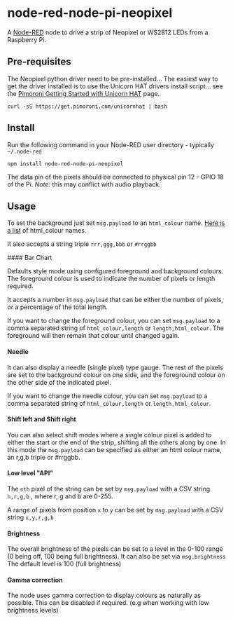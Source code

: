 node-red-node-pi-neopixel
=========================

A <a href="http://nodered.org" target="_new">Node-RED</a> node to drive a strip
of Neopixel or WS2812 LEDs from a Raspberry Pi.

Pre-requisites
--------------

The Neopixel python driver need to be pre-installed... The easiest way to get
the driver installed is to use the Unicorn HAT drivers install script... see the
<a href="http://learn.pimoroni.com/tutorial/unicorn-hat/getting-started-with-unicorn-hat" target="_new">
Pimoroni Getting Started with Unicorn HAT</a> page.

    curl -sS https://get.pimoroni.com/unicornhat | bash

Install
-------

Run the following command in your Node-RED user directory - typically `~/.node-red`

    npm install node-red-node-pi-neopixel

The data pin of the pixels should be connected to physical pin 12 - GPIO 18 of the Pi.
*Note:* this may conflict with audio playback.

Usage
-----

To set the background just set `msg.payload` to an `html_colour` name.
<a href="http://html-color-codes.info/color-names/" target="_top">Here
is a list</a> of html_colour names.

It also accepts a string triple `rrr,ggg,bbb` or `#rrggbb`

#### Bar Chart

Defaults style mode using configured foreground and background colours. The
foreground colour is used to indicate the number of pixels or length required.

It accepts a number in `msg.payload` that can be either the number of pixels,
or a percentage of the total length.

If you want to change the foreground colour, you can set `msg.payload` to a
comma separated string of `html_colour,length` or `length,html_colour`. The
foreground will then remain that colour until changed again.

#### Needle

It can also display a needle (single pixel) type gauge.
The rest of the pixels are set to the background colour on one side, and the foreground colour on the other side of the indicated pixel.

If you want to change the needle colour, you can set `msg.payload` to a
comma separated string of `html_colour,length` or `length,html_colour`.

#### Shift left and Shift right

You can also select shift modes where a single colour pixel is added to either
the start or the end of the strip, shifting all the others along by one. In this
mode the `msg.payload` can be specified as either an html colour name, an r,g,b triple or #rrggbb.

#### Low level "API"

The `nth` pixel of the string can be set by `msg.payload` with a CSV string `n,r,g,b` ,
where r, g and b are 0-255.

A range of pixels from position `x` to `y` can be set by `msg.payload`
with a CSV string `x,y,r,g,b`

#### Brightness

The overall brightness of the pixels can be set to a level in the 0-100 range (0 being off, 100 being full brightness).
It can also be set via `msg.brightness`
The default level is 100 (full brightness)

#### Gamma correction

The node uses gamma correction to display colours as naturally as possible.
This can be disabled if required. (e.g when working with low brightness levels) 

